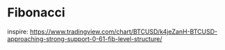 # Fibonacci
inspire: https://www.tradingview.com/chart/BTCUSD/k4jeZanH-BTCUSD-approaching-strong-support-0-61-fib-level-structure/
